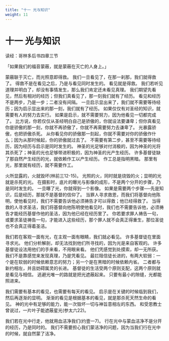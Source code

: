 ```yaml
---
title: "十一 光与知识"
weight: 11
---
```


# 十一 光与知识


读经：哥林多后书四章三节

「如果我们的福音蒙蔽，就是蒙蔽在灭亡的人身上。」

蒙蔽联于灭亡，而光照意即得救。
我们一旦看见了，在那一刹那，我们就得救了。
得救不是在看见之后，乃是与看见同时发生的。
看见就是得救。
我们若听见道理并明白了，却没有事情发生，那么我们肯定还未看见真理。
我们期望先看见，然后有相对的经历；但我们真看见了，那一刻我们就有了经历。
看见和经历不是两步，乃是一步；二者没有间隔。
一旦启示显出来了，我们就不需要等待经历；因为启示显出来的那一刻，我们就有了经历。
如果仅仅有对圣经的知识，就需要有人的努力去实行。
如果是启示，就不需要努力，因为他看见一切都完成了。
比方说，你若仅仅从圣经明白自己是骄傲的，你就设法要谦卑；但你真看见你是骄傲的那一刻，你就不再骄傲了，你就不再需要努力去谦卑了。
光暴露骄傲，也把骄傲杀死。
从你看见你的骄傲那一刻起，你就不需要对你的骄傲作什么；因为从那时候起，你的骄傲就过去了。
不需要有第二步，甚至不需要等待经历，因为经历与启示是同时发生的。
神圣的光足够对付消极的，因为神圣的光将其杀死了；神圣的光也足够带进积极的，因为神圣的光产生经历。
许多基督徒缺了那自然产生经历的光，就依赖作工以产生经历。
作工总是指明黑暗。
那里有光，那里就有经历，就不需要作工。

火所显露的，火就毁坏(林前三12-15)。
光照的火，同时就是烧毁的火；显明的光就是杀死的光。
在摄影时，底片的曝光与影像的成形，不是两个分开的步骤，乃是同时发生的。
一旦曝了光，你就得到一个影像。
如果是需要两个步骤──先是知识，后是经历，那就不是基督的信仰了。
当罪人寻求救恩，而我们将基督向他陈明，使他看见时，我们不需要告诉他必须祷告才可以得救；他已经得救了。
当得救的人寻求圣洁，我们将基督向他陈明使他看见时，我们也不需要告诉他，必须祷告才能经历基督作他的圣洁，因为他已经在经历里了。
你若要求罪人祷告一句，或要求圣徒祷告一句，才能进入这些经历，那个罪人就不会真正得重生，那位圣徒也不会真正得着圣洁。

我们若在客观一面有光，在主观一面有眼睛，我们就必看见。
许多基督徒在里面寻求光。
他们分析解剖，却无法找到他们所寻找的，因为光是来自客观的。
许多基督徒设法用他们的手来看，不用眼来看。
他们凭感觉到处摸索，却一无所获。
我们不是靠感觉来发现真理，乃是凭看见。
最拦阻信徒长进的，有两大软弱：一个是在软弱的时候依赖意志的努力；另一个是在黑暗的时候依赖内省。
二者都与新约相左，并且妨碍属灵的长进。
基督徒的生活受两个原则支配，这两个原则就是看见与相信。
逃避光唯一的路就是把光遮蔽起来。
只要有最小的隙缝，光都能照进来。

我们需要有基本的看见，也需要有每天的看见。
启示是在关键的时候临到我们，然后再逐渐的显明。
渐渐的看见是根据基本的看见，就是那杀死天然生命的看见。
神的光中有足够的能力，能一次毁坏一切与神旨意相左的东西。
和受恩教士曾说过，一片叶子能遮蔽星光(参太六22)。

我们若在光中行走，他就用血洁净我们(约壹一7)。
行在光中与蒙血洁净不是分开的经历，乃是同时的。
我们不需要担心我们蒙洁净的问题，因为当我们行在光中的时候，就自然蒙了洁净。
